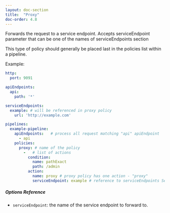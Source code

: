 ```yaml
---
layout: doc-section
title:  "Proxy"
doc-order: 4.8
---
```

Forwards the request to a service endpoint.
Accepts serviceEndpoint parameter that can be one of the names of serviceEndpoints section

This type of policy should generally be placed last in the policies list within a pipeline.

Example:
```yaml
http:
  port: 9091

apiEndpoints:
  api:
    path: '*'

serviceEndpoints:
  example: # will be referenced in proxy policy
    url: 'http://example.com'

pipelines:
  example-pipeline:
    apiEndpoints:   # process all request matching "api" apiEndpoint
      - api
    policies:
      proxy: # name of the policy
        -   # list of actions
          condition:
            name: pathExact
            path: /admin
          action:
            name: proxy # proxy policy has one action - "proxy"
            serviceEndpoint: example # reference to serviceEndpoints Section
```

##### Options Reference
- `serviceEndpoint`: the name of the service endpoint to forward to.
